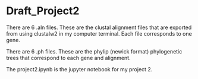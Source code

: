 # Draft_Project2


There are 6 .aln files. These are the clustal alignment files that are exported from using clustalw2 in my computer terminal. Each file corresponds to one gene. 

There are 6 .ph files. These are the phylip (newick format) phylogenetic trees that correspond to each gene and alignment.

The project2.ipynb is the jupyter notebook for my project 2.
